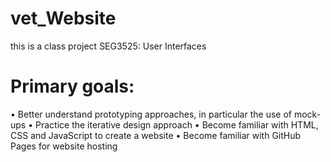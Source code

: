 # vet_Website
this is a class project SEG3525: User Interfaces
# Primary goals:
• Better understand prototyping approaches, in particular the use of mock-ups
• Practice the iterative design approach
• Become familiar with HTML, CSS and JavaScript to create a website
• Become familiar with GitHub Pages for website hosting
